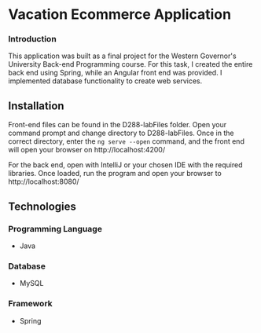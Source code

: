 # Vacation Ecommerce Application
### Introduction
This application was built as a final project for the Western Governor's University Back-end Programming course. For this task, I created the entire back end using Spring, while an Angular front end was provided. I implemented database functionality to create web services.

## Installation
Front-end files can be found in the D288-labFiles folder. Open your command prompt and change directory to D288-labFiles. Once in the correct directory, enter the ```ng serve --open``` command, and the front end will open your browser on http://localhost:4200/

For the back end, open with IntelliJ or your chosen IDE with the required libraries. Once loaded, run the program and open your browser to http://localhost:8080/

## Technologies
### Programming Language
* Java
### Database
* MySQL
### Framework
* Spring
